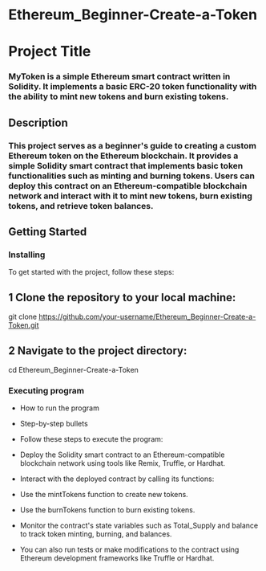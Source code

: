 # Ethereum_Beginner-Create-a-Token

# Project Title

### MyToken is a simple Ethereum smart contract written in Solidity. It implements a basic ERC-20 token functionality with the ability to mint new tokens and burn existing tokens.

## Description

### This project serves as a beginner's guide to creating a custom Ethereum token on the Ethereum blockchain. It provides a simple Solidity smart contract that implements basic token functionalities such as minting and burning tokens. Users can deploy this contract on an Ethereum-compatible blockchain network and interact with it to mint new tokens, burn existing tokens, and retrieve token balances.
## Getting Started

### Installing

To get started with the project, follow these steps:

## 1 Clone the repository to your local machine:

git clone https://github.com/your-username/Ethereum_Beginner-Create-a-Token.git

## 2 Navigate to the project directory:

cd Ethereum_Beginner-Create-a-Token



### Executing program

* How to run the program
* Step-by-step bullets
* Follow these steps to execute the program:

* Deploy the Solidity smart contract to an Ethereum-compatible blockchain network using tools like Remix, Truffle, or Hardhat.

* Interact with the deployed contract by calling its functions:

* Use the mintTokens function to create new tokens.
* Use the burnTokens function to burn existing tokens.
* Monitor the contract's state variables such as Total_Supply and balance to track token minting, burning, and balances.

* You can also run tests or make modifications to the contract using Ethereum development frameworks like Truffle or Hardhat.





